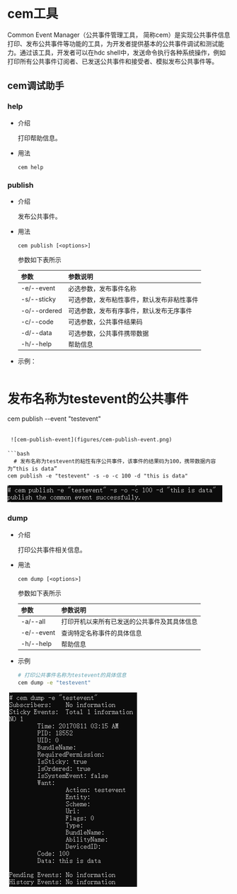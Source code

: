 # cem工具

Common Event Manager（公共事件管理工具， 简称cem）是实现公共事件信息打印、发布公共事件等功能的工具，为开发者提供基本的公共事件调试和测试能力。通过该工具，开发者可以在hdc shell中，发送命令执行各种系统操作，例如打印所有公共事件订阅者、已发送公共事件和接受者、模拟发布公共事件等。

## cem调试助手

### help

* 介绍

  打印帮助信息。

* 用法

  ```
  cem help
  ```

### publish

* 介绍

  发布公共事件。

* 用法

  ```
  cem publish [<options>]
  ```

  参数如下表所示

  | 参数         | 参数说明                                   |
  | ------------ | ------------------------------------------ |
  | -e/--event   | 必选参数，发布事件名称                     |
  | -s/--sticky  | 可选参数，发布粘性事件，默认发布非粘性事件 |
  | -o/--ordered | 可选参数，发布有序事件，默认发布无序事件   |
  | -c/--code    | 可选参数，公共事件结果码                   |
  | -d/--data    | 可选参数，公共事件携带数据                 |
  | -h/--help    | 帮助信息                                   |

* 示例：

  ```bash
# 发布名称为testevent的公共事件
  cem publish --event "testevent"
```
  
 ![cem-publish-event](figures/cem-publish-event.png)
  
```bash
  # 发布名称为testevent的粘性有序公共事件，该事件的结果码为100，携带数据内容为“this is data”
cem publish -e "testevent" -s -o -c 100 -d "this is data"
  ```

   ![cem-publish-all](figures/cem-publish-all.png)

### dump

* 介绍

  打印公共事件相关信息。

* 用法

  ```
  cem dump [<options>]
  ```

  参数如下表所示

  | 参数       | 参数说明                                     |
  | ---------- | -------------------------------------------- |
  | -a/--all   | 打印开机以来所有已发送的公共事件及其具体信息 |
  | -e/--event | 查询特定名称事件的具体信息                   |
  | -h/--help  | 帮助信息                                     |

* 示例

  ```bash
  # 打印公共事件名称为testevent的具体信息
  cem dump -e "testevent"
  ```

​        ![cem-dump-e](figures/cem-dump-e.png)
